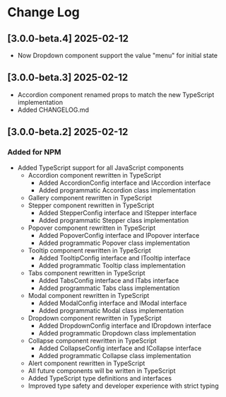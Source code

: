 # Change Log

## [3.0.0-beta.4] 2025-02-12

- Now Dropdown component support the value "menu" for initial state

## [3.0.0-beta.3] 2025-02-12

- Accordion component renamed props to match the new TypeScript implementation
- Added CHANGELOG.md

## [3.0.0-beta.2] 2025-02-12

### Added for NPM

- Added TypeScript support for all JavaScript components
  - Accordion component rewritten in TypeScript
    - Added AccordionConfig interface and IAccordion interface
    - Added programmatic Accordion class implementation
  - Gallery component rewritten in TypeScript
  - Stepper component rewritten in TypeScript
    - Added StepperConfig interface and IStepper interface
    - Added programmatic Stepper class implementation
  - Popover component rewritten in TypeScript
    - Added PopoverConfig interface and IPopover interface
    - Added programmatic Popover class implementation
  - Tooltip component rewritten in TypeScript
    - Added TooltipConfig interface and ITooltip interface
    - Added programmatic Tooltip class implementation
  - Tabs component rewritten in TypeScript
    - Added TabsConfig interface and ITabs interface
    - Added programmatic Tabs class implementation
  - Modal component rewritten in TypeScript
    - Added ModalConfig interface and IModal interface
    - Added programmatic Modal class implementation
  - Dropdown component rewritten in TypeScript
    - Added DropdownConfig interface and IDropdown interface
    - Added programmatic Dropdown class implementation
  - Collapse component rewritten in TypeScript
    - Added CollapseConfig interface and ICollapse interface
    - Added programmatic Collapse class implementation
  - Alert component rewritten in TypeScript
  - All future components will be written in TypeScript
  - Added TypeScript type definitions and interfaces
  - Improved type safety and developer experience with strict typing
